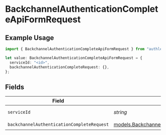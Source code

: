 # BackchannelAuthenticationCompleteApiFormRequest

## Example Usage

```typescript
import { BackchannelAuthenticationCompleteApiFormRequest } from "authlete-typescript-sdk/models/operations";

let value: BackchannelAuthenticationCompleteApiFormRequest = {
  serviceId: "<id>",
  backchannelAuthenticationCompleteRequest: {},
};
```

## Fields

| Field                                                                                                       | Type                                                                                                        | Required                                                                                                    | Description                                                                                                 |
| ----------------------------------------------------------------------------------------------------------- | ----------------------------------------------------------------------------------------------------------- | ----------------------------------------------------------------------------------------------------------- | ----------------------------------------------------------------------------------------------------------- |
| `serviceId`                                                                                                 | *string*                                                                                                    | :heavy_check_mark:                                                                                          | A service ID.                                                                                               |
| `backchannelAuthenticationCompleteRequest`                                                                  | [models.BackchannelAuthenticationCompleteRequest](../../models/backchannelauthenticationcompleterequest.md) | :heavy_check_mark:                                                                                          | N/A                                                                                                         |